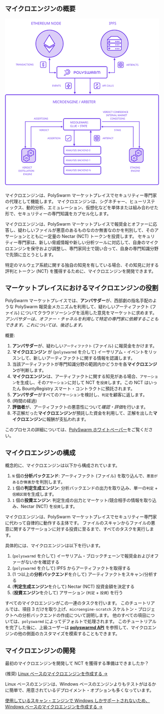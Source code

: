 ## マイクロエンジンの概要

![マイクロエンジン・アーキテクチャー](/public-src/images/microengine-architecture.svg)

マイクロエンジンは、PolySwarm マーケットプレイスでセキュリティー専門家の代理として機能します。 マイクロエンジンは、シグネチャー、ヒューリスティックス、動的分析、エミュレーション、仮想化などを単体または組み合わせた形で、セキュリティーの専門知識をカプセル化します。

マイクロエンジンは、PolySwarm マーケットプレイスで報奨金とオファーに応答し、疑わしいファイルが悪意のあるものなのか無害なのかを判別して、そのアサーションとともに一定量の Nectar (NCT) トークンを投資します。 セキュリティー専門家は、新しい脅威情報や新しい分析ツールに対応して、自身のマイクロエンジンを保守および調整し、専門家同士で競い合って、自身の専門知識分野で先頭に立とうとします。

特定のマルウェア系統に関する独自の知見を有している場合、その知見に対する評判とトークン (NCT) を獲得するために、マイクロエンジンを開発できます。

## マーケットプレイスにおけるマイクロエンジンの役割

PolySwarm マーケットプレイスでは、**アンバサダー**が、西部劇の指名手配のような PolySwarm 報奨金メカニズムを利用して、疑わしいアーティファクト (ファイル) についてクラウドソーシングを活用した意見をマーケットに求めます。 *アンバサダーは、オファー・チャネルを利用して特定の専門家に依頼することもできます。これについては、後述します。*

概要:

1. **アンバサダー**が、疑わしい`アーティファクト` (ファイル) に報奨金をかけます。
2. **マイクロエンジン** が (`polyswarmd` を介して) イーサリアム・イベントをリッスンして、新しいアーティファクトに関する情報を認識します。
3. 当該アーティファクトが専門知識分野の範囲内かどうかを各**マイクロエンジン**が判断します。
4. **マイクロエンジン**は、アーティファクトに関する知見がある場合、`アサーション`を生成し、その`アサーション`に対して NCT を`投資`します。この NCT はいったん BountyRegistry スマート・コントラクトに預託されます。
5. **アンバサダー**がすべての`アサーション`を検討し、`判定`を顧客に返します。
6. (時間の経過)
7. **評価者**が、アーティファクトの悪意性について*確認・評価*を行います。
8. 不正解だった**マイクロエンジン**が預託した資金を利用して、正解を出した**マイクロエンジン**に報酬が支払われます。

このプロセスの詳細については、[PolySwarm ホワイトペーパー](https://polyswarm.io/polyswarm-whitepaper.pdf)をご覧ください。

## マイクロエンジンの構成

概念的に、マイクロエンジンは以下から構成されています。

1. `N` 個の**分析バックエンド**: アーティファクト (ファイル) を取り込んで、`悪意がある`か`無害`かを判別します。
2. `1` 個の**判定生成エンジン**: 分析バックエンドの出力を取り込み、単一の`判定` + `信頼区間`を生成します。
3. `1` 個の**投資エンジン**: 判定生成の出力とマーケット/競合相手の情報を取り込み、Nectar (NCT) を`投資`します。

マイクロエンジンは、PolySwarm マーケットプレイスでセキュリティー専門家に代わって自律的に動作する主体です。 ファイルのスキャンからファイルの悪意に関するアサーションに対する投資に至るまで、すべてのタスクを実行します。

具体的には、マイクロエンジンは以下を行います。

1. (`polyswarmd` を介して) イーサリアム・ブロックチェーンで報奨金およびオファーがないかを確認する
2. (`polyswarmd` を介して) IPFS からアーティファクトを取得する
3. (1 つ以上の**分析バックエンド**を介して) アーティファクトをスキャン/分析する
4. (**判定生成エンジン**を介して) Nectar (NCT) 投資金額を決定する
5. (**投資エンジン**を介して) アサーション (`判定` + `投資`) を行う

すべてのマイクロエンジンがこの一連のタスクを行います。 このチュートリアルでは、項目 3 だけを取り上げ、`microengine-scratch` スケルトン・プロジェクトへの分析バックエンドの作成について説明します。 他のすべての項目については、`polyswarmd` によってデフォルトで処理されます。 このチュートリアルを完了した後に、上級ユーザーは [**polyswarmd API**](/polyswarmd-api/) を参照して、マイクロエンジンの他の側面のカスタマイズを模索することもできます。

## マイクロエンジンの開発

最初のマイクロエンジンを開発して NCT を獲得する準備はできましたか？

(推奨) [Linux ベースのマイクロエンジンを作成する →](/development-environment-linux/)

Linux ベースのエンジンは、Windows ベースのエンジンよりもテストがはるかに簡単で、用意されているデプロイメント・オプションも多くなっています。

[使用しているスキャン・エンジンで Windows しかサポートされないため、Windows ベースのマイクロエンジンを作成する →](/development-environment-windows/)